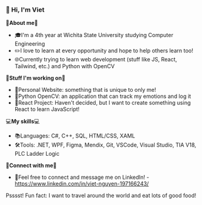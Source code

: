 ### 👋 Hi, I'm Viet 

🌟**About me**🌟
- 🎓I'm a 4th year at Wichita State University studying Computer Engineering
- ✏️I love to learn at every opportunity and hope to help others learn too!
- 🌐Currently trying to learn web development (stuff like JS, React, Tailwind, etc.) and Python with OpenCV

🚀**Stuff I'm working on**🚀
- 🤸Personal Website: something that is unique to only me!
- 🍔Python OpenCV: an application that can track my emotions and log it
- 🦋React Project: Haven't decided, but I want to create something using React to learn JavaScript!

💻**My skills**💻
- 📚Languages: C#, C++, SQL, HTML/CSS, XAML
- 🛠️Tools: .NET, WPF, Figma, Mendix, Git, VSCode, Visual Studio, TIA V18, PLC Ladder Logic

🤝**Connect with me**🤝
- 🔗Feel free to connect and message me on LinkedIn! - https://www.linkedin.com/in/viet-nguyen-197166243/

Psssst! Fun fact: I want to travel around the world and eat lots of good food!

